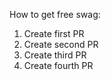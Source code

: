 How to get free swag:

1. Create first PR
1. Create second PR
1. Create third PR
1. Create fourth PR
